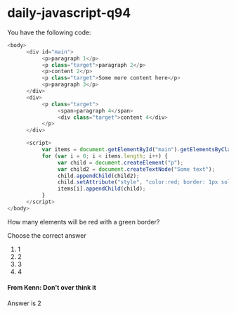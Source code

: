 # daily-javascript-q94

You have the following code:

```javascript
<body> 
      <div id="main"> 
           <p>paragraph 1</p> 
           <p class="target">paragraph 2</p> 
           <p>content 2</p> 
           <p class="target">Some more content here</p> 
           <p>paragraph 3</p> 
      </div> 
      <div> 
           <p class="target"> 
                <span>paragraph 4</span> 
                <div class="target">content 4</div> 
           </p> 
      </div> 

      <script> 
           var items = document.getElementById("main").getElementsByClassName("target"); 
           for (var i = 0; i < items.length; i++) { 
                var child = document.createElement("p"); 
                var child2 = document.createTextNode("Some text"); 
                child.appendChild(child2); 
                child.setAttribute("style", "color:red; border: 1px solid green;"); 
                items[i].appendChild(child); 
           } 
      </script> 
</body> 
```

How many elements will be red with a green border?

Choose the correct answer

1) 1
2) 2
3) 3
4) 4

#### From Kenn: Don't over think it
Answer is 2
